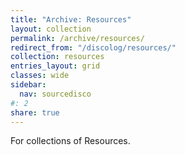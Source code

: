 ```yaml
---
title: "Archive: Resources"
layout: collection
permalink: /archive/resources/
redirect_from: "/discolog/resources/"
collection: resources
entries_layout: grid
classes: wide
sidebar:
  nav: sourcedisco 
#: 2
share: true
---
```


For collections of Resources.